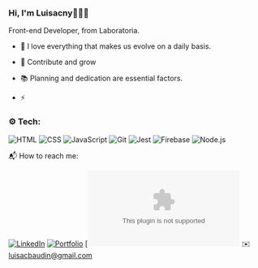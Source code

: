 
 ### Hi, I'm Luisacny👋👩‍💻
 
 Front-end Developer, from Laboratoria. <L>

- 🔭 I love everything that makes us evolve on a daily basis.
 
- 🤝 Contribute and grow
 
- 📚 Planning and dedication are essential factors.
 
- ⚡
 


### ⚙️ Tech:
![HTML](https://imagizer.imageshack.com/img923/8532/JG8FsR.png)
![CSS](https://imagizer.imageshack.com/img924/6360/heqP2C.png)
![JavaScript](https://imagizer.imageshack.com/img922/8339/woHqHK.png)
![Git](https://imagizer.imageshack.com/img924/4479/MTP7Nc.png)
![Jest](https://imagizer.imageshack.com/img923/6271/LR3TPv.png)
![Firebase](https://imagizer.imageshack.com/img922/8863/zp06Au.png)
![Node.js](https://imagizer.imageshack.com/img924/9995/SbfK6s.png)
<!--
![React](https://imagizer.imageshack.com/img922/2437/whIQTj.png)
![Angular](https://imagizer.imageshack.com/img923/7229/ESuDTb.png)
![Prostgres](https://imagizer.imageshack.com/img924/8591/DMoX6m.png)
![SQL](https://imagizer.imageshack.com/img923/9462/WOz8G9.png)
![MySQL](https://imagizer.imageshack.com/img922/4548/YIK9lN.png)
![MongoDB](https://imagizer.imageshack.com/img923/4842/YeKNo0.png)

-->📬 How to reach me:
[![LinkedIn](https://imagizer.imageshack.com/img922/6057/Si4Tg6.png)](https://www.linkedin.com/in/luisacny-baudin-front-end-developer/)
[![Portfolio](https://imagizer.imageshack.com/img924/1808/G2cyZh.png)](https://github.com/LuisacnyBaudin?tab=repositories)
[![Gmail](luisacbaudin@gmail.com)
✉️ luisacbaudin@gmail.com



<!--
**LuisacnyBaudin/LuisacnyBaudin** is a ✨ _special_ ✨ repository because its `README.md` (this file) appears on your GitHub profile.

Here are some ideas to get you started:

- 🔭 I’m currently working on ...
- 🌱 I’m currently learning ...
- 👯 I’m looking to collaborate on ...
- ⚙️ I’m looking for help with ...
- 💬 Ask me about ...
- 📫 How to reach me: ...
- 😄 Pronouns: ...
- ⚡ Fun fact: ...
-->
